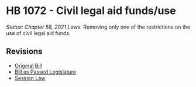 # HB 1072 - Civil legal aid funds/use
*Status: Chapter 58, 2021 Laws.*
Removing only one of the restrictions on the use of civil legal aid funds.

## Revisions
* [Original Bill](1/)
* [Bill as Passed Legislature](1/)
* [Session Law](1/)